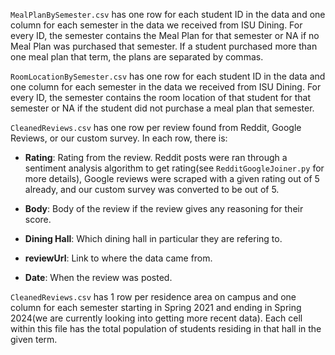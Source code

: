 `MealPlanBySemester.csv` has one row for each student ID in the data and one column for each semester in the data we received from ISU Dining. For every ID, the semester contains the Meal Plan for that semester or NA if no Meal Plan was purchased that semester. If a student purchased more than one meal plan that term, the plans are separated by commas. 

`RoomLocationBySemester.csv` has one row for each student ID in the data and one column for each semester in the data we received from ISU Dining. For every ID, the semester contains the room location of that student for that semester or NA if the student did not purchase a meal plan that semester.


`CleanedReviews.csv` has one row per review found from Reddit, Google Reviews, or our custom survey. In each row, there is:

  - **Rating**: Rating from the review. Reddit posts were ran through a sentiment analysis algorithm to get rating(see `RedditGoogleJoiner.py` for more details), Google reviews were scraped with a given rating out of 5 already, and our custom survey was converted to be out of 5.

- **Body**: Body of the review if the review gives any reasoning for their score.
- **Dining Hall**: Which dining hall in particular they are refering to.
- **reviewUrl**: Link to where the data came from.
-  **Date**: When the review was posted.

`CleanedReviews.csv` has 1 row per residence area on campus and one column for each semester starting in Spring 2021 and ending in Spring 2024(we are currently looking into getting more recent data). Each cell within this file has the total population of students residing in that hall in the given term.
